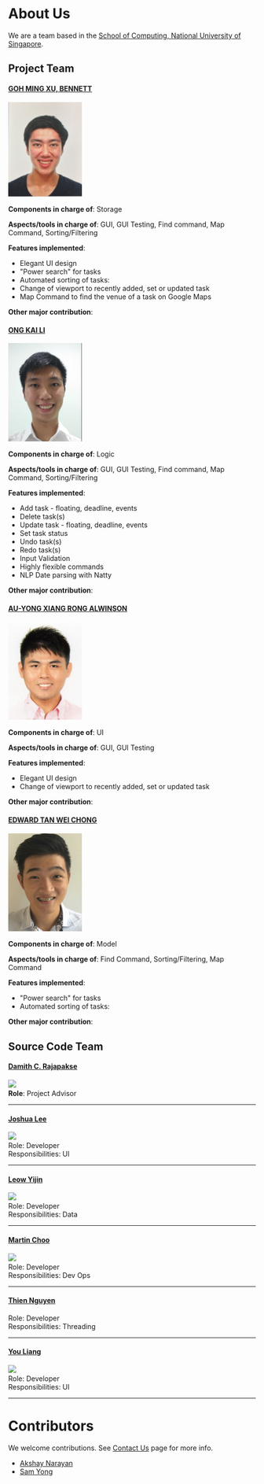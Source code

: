 # About Us

We are a team based in the [School of Computing, National University of Singapore](http://www.comp.nus.edu.sg).

## Project Team

#### [GOH MING XU, BENNETT](https://github.com/bennettgo) <br>

<img src="images/bennettgo.jpg" width="150"><br>

**Components in charge of**: Storage <br>

**Aspects/tools in charge of**: GUI, GUI Testing, Find command, Map Command, Sorting/Filtering <br>

**Features implemented**: 
* Elegant UI design
* "Power search" for tasks
* Automated sorting of tasks:
* Change of viewport to recently added, set or updated task
* Map Command to find the venue of a task on Google Maps

**Other major contribution**:


#### [ONG KAI LI](https://github.com/kailii) <br>

<img src="images/kailii.jpg" width="150"><br>

**Components in charge of**: Logic

**Aspects/tools in charge of**: GUI, GUI Testing, Find command, Map Command, Sorting/Filtering

**Features implemented**: 
* Add task - floating, deadline, events
* Delete task(s)
* Update task - floating, deadline, events
* Set task status
* Undo task(s)
* Redo task(s)
* Input Validation
* Highly flexible commands
* NLP Date parsing with Natty

**Other major contribution**:


#### [AU-YONG XIANG RONG ALWINSON](https://github.com/alwinsonauyong) <br>

<img src="images/alwinsonauyong.jpg" width="150"><br>

**Components in charge of**: UI

**Aspects/tools in charge of**: GUI, GUI Testing

**Features implemented**: 
* Elegant UI design
* Change of viewport to recently added, set or updated task

**Other major contribution**:


#### [EDWARD TAN WEI CHONG](https://github.com/EdCS2103) <br>

<img src="images/EdCS2103.jpg" width="150"><br>

**Components in charge of**: Model

**Aspects/tools in charge of**: Find Command, Sorting/Filtering, Map Command

**Features implemented**: 
* "Power search" for tasks
* Automated sorting of tasks:

**Other major contribution**:



## Source Code Team

#### [Damith C. Rajapakse](http://www.comp.nus.edu.sg/~damithch) <br>
<img src="images/DamithRajapakse.jpg" width="150"><br>
**Role**: Project Advisor

-----

#### [Joshua Lee](http://github.com/lejolly)
<img src="images/JoshuaLee.jpg" width="150"><br>
Role: Developer <br>
Responsibilities: UI

-----

#### [Leow Yijin](http://github.com/yijinl)
<img src="images/LeowYijin.jpg" width="150"><br>
Role: Developer <br>
Responsibilities: Data

-----

#### [Martin Choo](http://github.com/m133225)
<img src="images/MartinChoo.jpg" width="150"><br>
Role: Developer <br>
Responsibilities: Dev Ops

-----

#### [Thien Nguyen](https://github.com/ndt93)
 Role: Developer <br>
 Responsibilities: Threading

 -----

#### [You Liang](http://github.com/yl-coder)
<img src="images/YouLiang.jpg" width="150"><br>
 Role: Developer <br>
 Responsibilities: UI

 -----

# Contributors

We welcome contributions. See [Contact Us](ContactUs.md) page for more info.

* [Akshay Narayan](https://github.com/se-edu/addressbook-level4/pulls?q=is%3Apr+author%3Aokkhoy)
* [Sam Yong](https://github.com/se-edu/addressbook-level4/pulls?q=is%3Apr+author%3Amauris)
